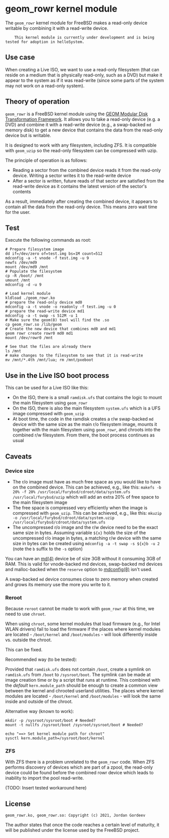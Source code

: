 # geom_rowr kernel module

The `geom_rowr` kernel module for FreeBSD makes a read-only device writable by combining it with a read-write device.

``` .. note::
    This kernel module is currently under development and is being tested for adoption in helloSystem.
```

## Use case

When creating a Live ISO, we want to use a read-only filesystem (that can reside on a medium that is physically read-only, such as a DVD) but make it appear to the system as if it was read-write (since some parts of the system may not work on a read-only system).

## Theory of operation

`geom_rowr` is a FreeBSD kernel module using the [GEOM Modular Disk Transformation Framework](https://docs.freebsd.org/en/books/handbook/geom.html). It allows you to take a read-only device (e.g. a DVD) and combine it with a read-write device (e.g., a swap-backed `md` memory disk) to get a new device that contains the data from the read-only device but is writable.

It is designed to work with any filesystem, including ZFS. It is compatible with `geom_uzip` so the read-only filesystem can be compressed with uzip.

The principle of operation is as follows:

* Reading a sector from the combined device reads it from the read-only device. Writing a sector writes it to the read-write device
* After a sector is written, future reads of that sector are satisfied from the read-write device as it contains the latest version of the sector's contents

As a result, immediately after creating the combined device, it appears to contain all the data from the read-only device. This means zero wait time for the user.

## Test

Execute the following commands as root:

```
# Prepare filesystem image
dd if=/dev/zero of=test.img bs=1M count=512
mdconfig -a -t vnode -f test.img -u 9
newfs /dev/md9
mount /dev/md9 /mnt
# Populate the filesystem
cp -R /boot/ /mnt
umount /mnt
mdconfig -d -u 9

# Load kernel module
kldload ./geom_rowr.ko
# prepare the read-only device md0 
mdconfig -a -t vnode -o readonly -f test.img -u 0
# prepare the read-write device md1
mdconfig -a -t swap -s 512M -u 1
# Make sure the geom(8) tool will find the .so
cp geom_rowr.so /lib/geom
# Create the new device that combines md0 and md1
geom rowr create rowr0 md0 md1
mount /dev/rowr0 /mnt

# See that the files are already there
ls /mnt
# make changes to the filesystem to see that it is read-write
mv /mnt/*.4th /mnt/lua; rm /mnt/pxeboot
```

## Use in the Live ISO boot process

This can be used for a Live ISO like this:

* On the ISO, there is a small `ramdisk.ufs` that contains the logic to mount the main filesystem using `geom_rowr`
* On the ISO, there is also the main filesystem `system.ufs` which is a UFS image compressed with `geom_uzip`
* At boot time, the code in the ramdisk creates a r/w swap-backed `md` device with the same size as the main r/o filesystem image, mounts it together with the main filesystem using `geom_rowr`, and chroots into the combined r/w filesystem. From there, the boot process continues as usual

## Caveats

### Device size

* The r/o image must have as much free space as you would like to have on the combined device. This can be achieved, e.g., like this: `makefs -b 20% -f 20% /usr/local/furybsd/cdroot/data/system.ufs /usr/local/furybsd/uzip` which will add an extra 20% of free space to the main filesystem image
* The free space is compressed very efficiently when the image is compressed with `geom_uzip`. This can be achieved, e.g., like this: `mkuzip -o /usr/local/furybsd/cdroot/data/system.uzip /usr/local/furybsd/cdroot/data/system.ufs`
* The uncompressed r/o image and the r/w device need to be the exact same size in bytes. Assuming variable `${x}` holds the size of the uncompressed r/o image in bytes, a matching r/w device with the same size in bytes can be created using `mdconfig -a -t swap -s ${x}b -u 2` (note the `b` suffix to the `-s` option)

You can have an [md(4)](https://www.freebsd.org/cgi/man.cgi?md%284%29) device be of size 3GB without it consuming 3GB of RAM.
This is valid for vnode-backed md devices, swap-backed md devices and malloc-backed when the `reserve` option to [mdconfig(8)](https://www.freebsd.org/cgi/man.cgi?mdconfig(8)) isn't used.

A swap-backed `md` device consumes close to zero memory when created and grows its memory use the more you write to it.

### Reroot

Because `reroot` cannot be made to work with `geom_rowr` at this time, we need to use `chroot`. 

When using `chroot`, some kernel modules that load firmware (e.g., for Intel WLAN drivers) fail to load the firmware if the places where kernel modules are located - `/boot/kernel` and `/boot/modules` - will look differently inside vs. outside the chroot.

This can be fixed.

Recommended way (to be tested):

Provided that `ramdisk.ufs` does not contain `/boot`, create a symlink on `ramdisk.ufs` from `/boot` to `/sysroot/boot`. The symlink can be made at image creation time or by a script that runs at runtime. This combined with the *default* `kern.module_path` should be enough to create a common view between the kernel and chrooted userland utilities. The places where kernel modules are located - `/boot/kernel` and `/boot/modules` - will look the same inside and outside of the chroot.

Alternative way (known to work):

```
mkdir -p /sysroot/sysroot/boot # Needed?
mount -t nullfs /sysroot/boot /sysroot/sysroot/boot # Needed?

echo "==> Set kernel module path for chroot"
sysctl kern.module_path=/sysroot/boot/kernel
```

### ZFS

With ZFS there is a problem unrelated to the `geom_rowr` code. When ZFS performs discovery of devices which are part of a zpool, the read-only device could be found before the combined rowr device which leads to inability to import the pool read-write.

(TODO: Insert tested workaround here)

## License

```
geom_rowr.ko, geom_rowr.so: Copyright (c) 2021, Jordan Gordeev
```

The author states that once the code reaches a certain level of maturity, it will be published under the license used by the FreeBSD project.
